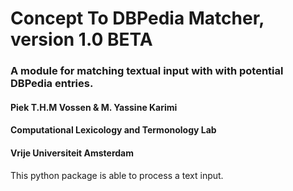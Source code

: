 # Concept To DBPedia Matcher, version 1.0 BETA

### A module for matching textual input with with potential DBPedia entries.

#### Piek T.H.M Vossen & M. Yassine Karimi 
#### Computational Lexicology and Termonology Lab
#### Vrije Universiteit Amsterdam


This python package is able to process a text input.
